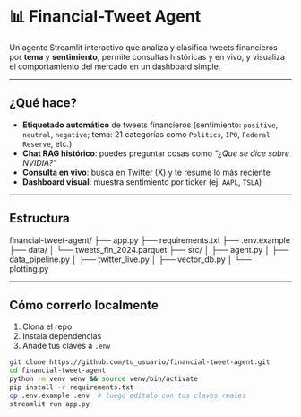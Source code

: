 # 📊 Financial-Tweet Agent

Un agente Streamlit interactivo que analiza y clasifica tweets financieros por **tema** y **sentimiento**, permite consultas históricas y en vivo, y visualiza el comportamiento del mercado en un dashboard simple.

---

## ¿Qué hace?

- **Etiquetado automático** de tweets financieros (sentimiento: `positive`, `neutral`, `negative`; tema: 21 categorías como `Politics`, `IPO`, `Federal Reserve`, etc.)
- **Chat RAG histórico**: puedes preguntar cosas como *"¿Qué se dice sobre NVIDIA?"*
- **Consulta en vivo**: busca en Twitter (X) y te resume lo más reciente
- **Dashboard visual**: muestra sentimiento por ticker (ej. `AAPL`, `TSLA`)

---

## Estructura

financial-tweet-agent/
├── app.py
├── requirements.txt
├── .env.example
├── data/
│ └── tweets_fin_2024.parquet
├── src/
│ ├── agent.py
│ ├── data_pipeline.py
│ ├── twitter_live.py
│ ├── vector_db.py
│ └── plotting.py


---

## Cómo correrlo localmente

1. Clona el repo
2. Instala dependencias
3. Añade tus claves a `.env`

```bash
git clone https://github.com/tu_usuario/financial-tweet-agent.git
cd financial-tweet-agent
python -m venv venv && source venv/bin/activate
pip install -r requirements.txt
cp .env.example .env  # luego edítalo con tus claves reales
streamlit run app.py
